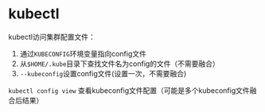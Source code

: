 # kubectl

kubectl访问集群配置文件：
1. 通过`KUBECONFIG`环境变量指向config文件
2. 从`$HOME/.kube`目录下查找文件名为config的文件（不需要融合）
3. `--kubeconfig`设置config文件(设置一次，不需要融合)

`kubectl config view` 查看kubeconfig文件配置（可能是多个kubeconfig文件融合后结果）<br>
